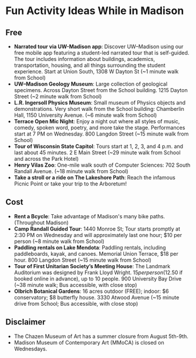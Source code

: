 
# Fun Activity Ideas While in Madison

## Free

- **Narrated tour via UW-Madison app**: Discover UW–Madison using our free mobile app featuring a student-led narrated tour that is self-guided. The tour includes information about buildings, academics, transportation, housing, and all things surrounding the student experience. Start at Union South, 1308 W Dayton St (~1 minute walk from School)
- **UW–Madison Geology Museum**: Large collection of geological specimens. Across Dayton Street from the School building. 1215 Dayton Street (~2 minute walk from School)
- **L.R. Ingersoll Physics Museum**: Small museum of Physics objects and demonstrations. Very short walk from the School building: Chamberlin Hall, 1150 University Avenue. (~6 minute walk from School)
- **Terrace Open Mic Night**: Enjoy a night out where all styles of music, comedy, spoken word, poetry, and more take the stage. Performances start at 7 PM on Wednesday. 800 Langdon Street (~15 minute walk from School)
- **Tour of Wisconsin State Capitol**: Tours start at 1, 2, 3, and 4 p.m. and last about 45 minutes. 2 E Main Street (~29 minute walk from School and across the Park Hotel)
- **Henry Vilas Zoo**: One-mile walk south of Computer Sciences: 702 South Randall Avenue. (~18 minute walk from School)
- **Take a stroll or a ride on The Lakeshore Path**: Reach the infamous Picnic Point or take your trip to the Arboretum!

## Cost

- **Rent a Bcycle**: Take advantage of Madison's many bike paths. (Throughout Madison)
- **Camp Randall Guided Tour**: 1440 Monroe St; Tour starts promptly at 2:30 PM on Wednesday and will approximately last one hour; $10 per person (~8 minute walk from School)
- **Paddling rentals on Lake Mendota**: Paddling rentals, including paddleboards, kayak, and canoes. Memorial Union Terrace, $18 per hour. 800 Langdon Street (~15 minute walk from School)
- **Tour of First Unitarian Society’s Meeting House**: The Landmark Auditorium was designed by Frank Lloyd Wright. $15 per person ($12.50 if booked online in advance), up to 10 people. 900 University Bay Drive (~38 minute walk; Bus accessible, with close stop)
- **Olbrich Botanical Gardens**: 16 acres outdoor (FREE); indoor: $6 conservatory; $8 butterfly house. 3330 Atwood Avenue (~15 minute drive from School; Bus accessible, with close stop)

## Disclaimer

- The Chazen Museum of Art has a summer closure from August 5th-9th.
- Madison Museum of Contemporary Art (MMoCA) is closed on Wednesdays.
